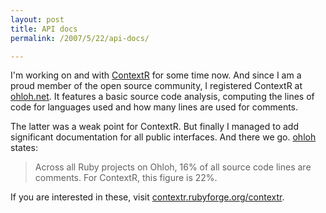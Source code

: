 ```yaml
---
layout: post
title: API docs
permalink: /2007/5/22/api-docs/

---
```


I'm working on and with [ContextR](http://contextr.rubyforge.org) for some time
now. And since I am a proud member of the open source community, I registered
ContextR at [ohloh.net](http://www.ohloh.net/projects/5037). It features a basic
source code analysis, computing the lines of code for languages used and how
many lines are used for comments.

The latter was a weak point for ContextR. But finally I managed to add
significant documentation for all public interfaces. And there we go.
[ohloh](http://www.ohloh.net/projects/5037/factoids/128972) states:

> Across all Ruby projects on Ohloh, 16% of all source code lines are comments.
> For ContextR, this figure is 22%.

If you are interested in these, visit
[contextr.rubyforge.org/contextr](http://contextr.rubyforge.org/contextr/).

